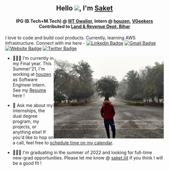 <!-- ### Hi, I'm Saket! &nbsp;&nbsp;<sup> &#12299;I love to code and build cool products. Currently, learning AWS Infrastructure.</sup> -->

<h2 align="center">Hello <img src="https://github.com/TheDudeThatCode/TheDudeThatCode/blob/master/Assets/Hi.gif" width="25px">, I'm <a href=https://saketsaumya.info target="blank">Saket</a> </h2>

<h4 align="center">IPG (B.Tech+M.Tech) @ <a href=https://iiitm.ac.in target="blank">IIIT Gwalior</a>, Intern @ <a href=https://houzen.co.uk target="blank">houzen</a>, <a href=http://vgeekers.com/ target="blank">VGeekers</a> Contributed to <a href=http://biharbhumi.bihar.gov.in/Biharbhumi/ target="blank">Land & Revenue Dept. Bihar</a></h4>

I love to code and build cool products. Currently, learning AWS Infrastructure. Connect with me here - [![Linkedin Badge](https://img.shields.io/badge/-blue?style=flat-square&logo=Linkedin&logoColor=white&link=https://www.linkedin.com/in/saket13/)](https://www.linkedin.com/in/saket13/)
[![Gmail Badge](https://img.shields.io/badge/-d14836?style=flat-square&logo=Gmail&logoColor=white&link=mailto:mail@saket.iiit@gmail.com)](mailto:mail@saket.iiit@gmail.com)
[![Website Badge](https://img.shields.io/badge/-e34f26?style=flat-square&logo=HTML5&logoColor=white&link=https://saketsaumya.info/)](https://saketsaumya.info/)
[![Twitter Badge](https://img.shields.io/badge/-blue?style=flat-square&logo=Twitter&logoColor=white&link=https://www.twitter.com/saket13_/)](https://www.twitter.com/saket13_/)





<p>
  <img src="https://raw.githubusercontent.com/saket13/saket13/master/github.jpg" width="350" align="right">
  
- 👨🏻‍💻 I’m currently in my Final year. This Summer'21, I'm working at <a href=https://houzen.co.uk target="blank">houzen</a> as Software Engineer Intern. See my  <a href='http://bit.ly/saket-cv' target="blank">Resume</a> here !

- 💬 Ask me about my internships, the dual degree program, my projects, or anything else! If you'd like to hop on a call, feel free to <a href=https://calendly.com/saket13/talk-to-saket target="blank">schedule time on my calendar</a>.

- 👨🏻‍🎓 I'm graduating in the summer of 2022 and looking for full-time new-grad opportunities. Please let me know @ <a href=mailto:mail@saket.iiit@gmail.com target="blank">saket.iiit</a> if you think I will be a good fit !
</p>

